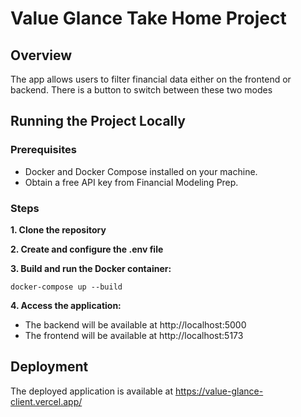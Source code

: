 # Value Glance Take Home Project

## Overview
The app allows users to filter financial data either on the frontend or backend. There is a button to switch between these two modes

## Running the Project Locally

### Prerequisites
- Docker and Docker Compose installed on your machine.
- Obtain a free API key from Financial Modeling Prep.


### Steps
**1. Clone the repository**

**2. Create and configure the .env file**

**3. Build and run the Docker container:**
```base
docker-compose up --build
```

**4. Access the application:**
- The backend will be available at http://localhost:5000
- The frontend will be available at http://localhost:5173

## Deployment
The deployed application is available at https://value-glance-client.vercel.app/